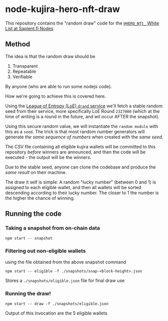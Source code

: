 # node-kujira-hero-nft-draw

This repository contains the "random draw" code for the [`@HERO_Nft_` White List at Sapient.fi Nodes](https://twitter.com/0xlaine/status/1577648400421605376) 

## Method

The idea is that the random draw should be

1. Transparent
2. Repeatable
3. Verifiable

By anyone (who are able to run some nodejs code).

How we're going to achieve this is covered here.

Using the [League of Entropy (LoE) `drand` service](https://drand.love/) we'll fetch a stable random seed from their service,
more specifically LoE Round `2327000` (which at the time of writing is a round in the future, and wil occur AFTER the snapshot).

Using this secure random value, we will instantiate the `random module` with this as a `seed`. The trick is that most
random number generators will generate _the same sequence of numbers_ when created with the _same seed_.

The CSV file containing all eligible kujira wallets will be committed to this repository _before_ winners are announced,
and then the code  will be executed - the output will be the winners.

Due to the stable seed, anyone can clone the codebase and produce the _same result_ on their machine.

The draw it self is simple: A random "lucky number" (between 0 and 1) is assigned to each eligible wallet, and then all wallets
will be sorted descending according to their lucky number. The closer to 1 the number is the higher the chance of winning.

## Running the code

### Taking a snapshot from on-chain data

```shell
npm start -- snapshot
```

### Filtering out non-eligible wallets

using the file obtained from the above snapshot command 

```shell
npm start -- eligible -f ./snapshots/snap-<block-height>.json 
```

Stores a `./snapshots/eligible.json` file for final draw use

### Running the draw!

```shell
npm start -- draw -f ./snapshots/eligible.json
```

Output of this invocation are the 5 eligible wallets

